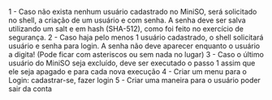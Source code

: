 1 - Caso não exista nenhum usuário cadastrado no MiniSO, será solicitado no shell, a criação de um usuário e com senha. A senha deve ser salva utilizando um salt e em hash (SHA-512), como foi feito no exercício de segurança.
2 - Caso haja pelo menos 1 usuário cadastrado, o shell solicitará usuário e senha para login. A senha não deve aparecer enquanto o usuário a digita! (Pode ficar com asteriscos ou sem nada no lugar)
3 - Caso o último usuário do MiniSO seja excluído, deve ser executado o passo 1 assim que ele seja apagado e para cada nova execução
4 - Criar um menu para o Login: cadastrar-se, fazer login 
5 - Criar uma maneira para o usuário poder sair da conta
